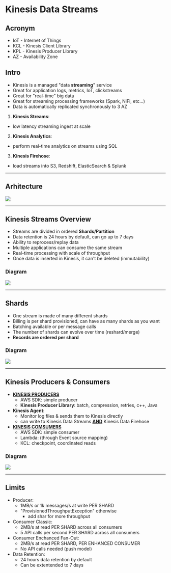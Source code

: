 # Kinesis Data Streams

## Acronym
* IoT - Internet of Things
* KCL - Kinesis Client Library
* KPL - Kinesis Producer Library
* AZ - Availability Zone

## Intro
* Kinesis is a managed "data **streaming**" service
* Great for application logs, metrics, IoT, clickstreams
* Great for "real-time" big data
* Great for streaming processing frameworks (Spark, NiFi, etc...)
* Data is automatically replicated synchronously to 3 AZ
1) **Kinesis Streams**: 
  * low latency streaming ingest at scale
2) **Kinesis Analytics**: 
  * perform real-time analytics on streams using SQL
3) **Kinesis Firehose**:
  * load streams into S3, Redshift, ElasticSearch & Splunk
  
---

## Arhitecture
[<img src="https://i.imgur.com/B4EQSFg.png">](https://i.imgur.com/B4EQSFg.png)

---

## Kinesis Streams Overview
* Streams are divided in ordered **Shards/Partition**
* Data retention is 24 hours by default, can go up to 7 days
* Ability to reprocess/replay data
* Multiple applications can consume the same stream
* Real-time processing with scale of throughput
* Once data is inserted in Kinesis, it can't be deleted (immutability)

### Diagram
[<img src="https://i.imgur.com/pdDb9Po.png">](https://i.imgur.com/pdDb9Po.png)

---

## Shards
* One stream is made of many different shards
* Billing is per shard provisioned, can have as many shards as you want
* Batching available or per message calls
* The number of shards can evolve over time (reshard/merge)
* **Records are ordered per shard**

### Diagram
[<img src="https://i.imgur.com/fiQhoPH.png">](https://i.imgur.com/fiQhoPH.png)

---

## Kinesis Producers & Consumers
* <ins>**KINESIS PRODUCERS**</ins>
  * AWS SDK: simple producer
  * **Kinesis Producer Library**: batch, compression, retries, c++, Java
* **Kinesis Agent**:
  * Monitor log files & sends them to Kinesis directly
  * can write to Kinesis Data Streams <ins>**AND**</ins> Kinesis Data Firehose
* <ins>**KINESIS COMSUMERS**</ins>
  * AWS SDK: simple consumer
  * Lambda: (through Event source mapping)
  * KCL: checkpoint, coordinated reads
  
### Diagram
[<img src="https://i.imgur.com/oYjL3i5.png">](https://i.imgur.com/oYjL3i5.png)

---

## Limits
* Producer:
  * 1MB/s or 1k messages/s at write PER SHARD
  * "ProvisionedThroughputException" otherwise
    * add shar for more throughput
* Consumer Classic:
  * 2MB/s at read PER SHARD across all consumers
  * 5 API calls per second PER SHARD across all consumers
* Consumer Enchanced Fan-Out:
  * 2MB/s at read PER SHARD, PER ENHANCED CONSUMER
  * No API calls needed (push model)
* Data Retention:
  * 24 hours data retention by default
  * Can be extentended to 7 days
